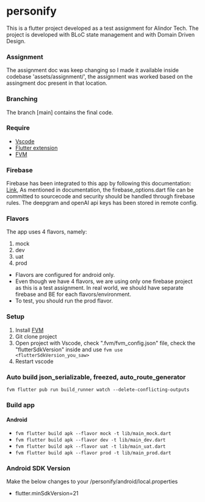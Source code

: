 # personify
This is a flutter project developed as a test assignment for Alindor Tech. The project is developed with BLoC state management and with Domain Driven Design.

### Assignment
The assignment doc was keep changing so I made it available inside codebase 'assets/assignment/', the assignment was worked based on the assingment doc present in that location.

### Branching
The branch [main] contains the final code.

### Require
- [Vscode](https://code.visualstudio.com/)
- [Flutter extension](https://marketplace.visualstudio.com/items?itemName=Dart-Code.flutter)
- [FVM](https://fvm.app/docs/getting_started/installation)

### Firebase
Firebase has been integrated to this app by following this documentation: [Link](https://firebase.google.com/docs/flutter/setup?platform=ios), As mentioned in documentation, the firebase_options.dart file can be committed to sourcecode and security should be handled through firebase rules. The deepgram and openAI api keys has been stored in remote config.


### Flavors
The app uses 4 flavors, namely:
1. mock
2. dev
3. uat
4. prod
- Flavors are configured for android only.
- Even though we have 4 flavors, we are using only one firebase project as this is a test assignment. In real world, we should have separate firebase and BE for each flavors/environment.
- To test, you should run the prod flavor.

### Setup
1. Install [FVM](https://fvm.app/docs/getting_started/installation)
2. Git clone project
3. Open project with Vscode, check ".fvm/fvm_config.json" file, check the "flutterSdkVersion" inside and use ```fvm use <flutterSdkVersion_you_saw>```
4. Restart vscode

### Auto build json_serializable, freezed, auto_route_generator
```fvm flutter pub run build_runner watch --delete-conflicting-outputs```

### Build app
#### Android
- ```fvm flutter build apk --flavor mock -t lib/main_mock.dart```
- ```fvm flutter build apk --flavor dev -t lib/main_dev.dart```
- ```fvm flutter build apk --flavor uat -t lib/main_uat.dart```
- ```fvm flutter build apk --flavor prod -t lib/main_prod.dart```

### Android SDK Version
Make the below changes to your /personify/android/local.properties
- flutter.minSdkVersion=21

